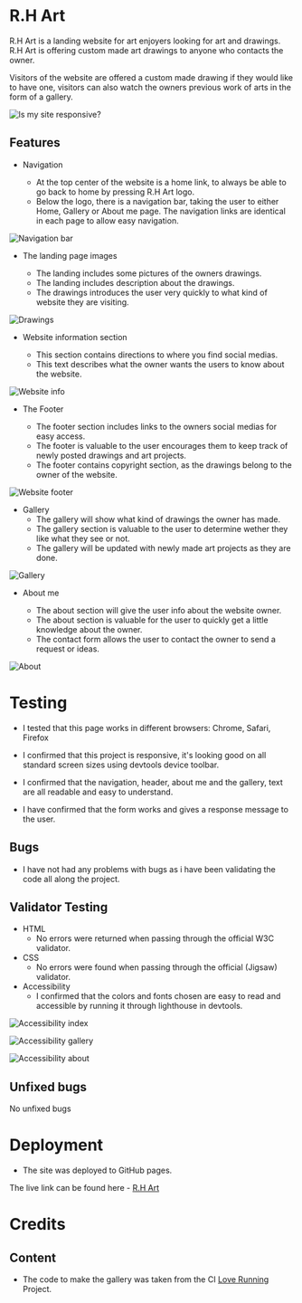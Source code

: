 # R.H Art

R.H Art is a landing website for art enjoyers looking for art and drawings.
R.H Art is offering custom made art drawings to anyone who contacts the owner.

Visitors of the website are offered a custom made drawing if they would like to have one, visitors 
can also watch the owners previous work of arts in the form of a gallery.

![Is my site responsive?](assets/images/response.png)

## Features

* Navigation

  * At the top center of the website is a home link, to always be able to go back to home by pressing R.H Art logo.
  * Below the logo, there is a navigation bar, taking the user to either Home, Gallery or About me page. The navigation links are identical in each page to allow easy navigation.

![Navigation bar](assets/images/header2.png)

* The landing page images
  
  * The landing includes some pictures of the owners drawings.
  * The landing includes description about the drawings.
  * The drawings introduces the user very quickly to what kind of website they are visiting.

![Drawings](assets/images/landing.png)

* Website information section

  * This section contains directions to where you find social medias.
  * This text describes what the owner wants the users to know about the website.

![Website info](assets/images/social.png)

* The Footer

  * The footer section includes links to the owners social medias for easy access.
  * The footer is valuable to the user encourages them to keep track of newly posted drawings and art projects.
  * The footer contains copyright section, as the drawings belong to the owner of the website.

![Website footer](assets/images/footer.png)

* Gallery
  * The gallery will show what kind of drawings the owner has made.
  * The gallery section is valuable to the user to determine wether they like what they see or not.
  * The gallery will be updated with newly made art projects as they are done.

![Gallery](assets/images/gallery.png)

* About me

  * The about section will give the user info about the website owner.
  * The about section is valuable for the user to quickly get a little knowledge about the owner.
  * The contact form allows the user to contact the owner to send a request or ideas.

![About](assets/images/aboutcontact.png)


# Testing

  * I tested that this page works in different browsers: Chrome, Safari, Firefox

  * I confirmed that this project is responsive, it's looking good on all standard screen sizes using devtools device toolbar.

  * I confirmed that the navigation, header, about me and the gallery, text are all readable and easy to understand.

  * I have confirmed that the form works and gives a response message to the user.

  ## Bugs

  * I have not had any problems with bugs as i have been validating the code all along the project.

  ## Validator Testing

  * HTML
    * No errors were returned when passing through the official W3C validator.
  * CSS
    * No errors were found when passing through the official (Jigsaw) validator.
  * Accessibility
    * I confirmed that the colors and fonts chosen are easy to read and accessible by running it through lighthouse in devtools.

![Accessibility index](assets/images/accesshome.png)

![Accessibility gallery](assets/images/accessibility-gallery.png)

![Accessibility about](assets/images/acessabout.png)



  ## Unfixed bugs
  No unfixed bugs

# Deployment

  * The site was deployed to GitHub pages.

The live link can be found here - [R.H Art](https://undie92.github.io/Portfolio-proj-1/index.html)

# Credits

## Content

 * The code to make the gallery was taken from the CI [Love Running](https://code-institute-org.github.io/love-running-2.0/index.html) Project.